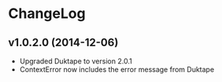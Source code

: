 # ChangeLog

## v1.0.2.0 (2014-12-06)

* Upgraded Duktape to version 2.0.1
* ContextError now includes the error message from Duktape

